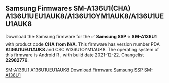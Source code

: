 <h2>Samsung Firmwares SM-A136U1(CHA) A136U1UEU1AUK8/A136U1OYM1AUK8/A136U1UEU1AUK8</h2>
Download the Samsung firmware for the ✅ <strong>Samsung SSP </strong> ⭐ <strong>SM-A136U1</strong> with product code <strong>CHA</strong> <strong> from N/A</strong>. This firmware has version number PDA <strong>A136U1UEU1AUK8</strong> and CSC A136U1OYM1AUK8. The operating system of this firmware is Android R , with build date 2021-12-22. Changelist <strong>22982776</strong>.

[SM-A136U1](https://samfirm.shop/samsung/model/SM-A136U1)
[A136U1UEU1AUK8](https://samfirm.shop/samsung/pda/A136U1UEU1AUK8)
[Download Firmware Samsung SSP SM-A136U1](https://samfirm.shop/samsung/firmware/484591)
